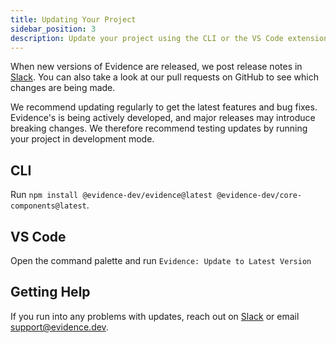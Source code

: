 ```yaml
---
title: Updating Your Project
sidebar_position: 3
description: Update your project using the CLI or the VS Code extension.
---
```


When new versions of Evidence are released, we post release notes in [Slack](https://slack.evidence.dev). You can also take a look at our pull requests on GitHub to see which changes are being made.

We recommend updating regularly to get the latest features and bug fixes. Evidence's is being actively developed, and major releases may introduce breaking changes. We therefore recommend testing updates by running your project in development mode.

## CLI

Run `npm install @evidence-dev/evidence@latest @evidence-dev/core-components@latest`.

## VS Code

Open the command palette and run `Evidence: Update to Latest Version`

## Getting Help

If you run into any problems with updates, reach out on [Slack](https://slack.evidence.dev) or email <support@evidence.dev>.
